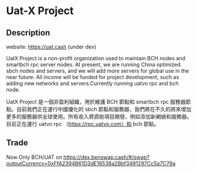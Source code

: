 # Uat-X Project  
## Description

website: https://uat.cash (under dev)

UatX Project is a non-profit organization used to maintain BCH nodes and smartbch rpc server nodes. At present, we are running China optimized sbch nodes and servers, and we will add more servers for global use in the near future. All income will be funded for project development, such as adding new networks and servers.Currently running uatvo rpc and bch node.  

UatX Project 是一個非盈利組織，用於維護 BCH 節點和 smartbch rpc 服務器節點。目前我們正在運行中國優化的 sbch 節點和服務器，我們將在不久的將來增加更多的服務器供全球使用。所有收入將資助項目開發，例如添加新網絡和服務器。目前正在運行 uatvo rpc （https://rpc.uatvo.com）和 bch 節點。  

## Trade  
Now Only BCH/UAT on  https://dex.benswap.cash/#/swap?outputCurrency=0xFfA2394B61D3dE16538a2Bbf3491297Cc5a7C79a
